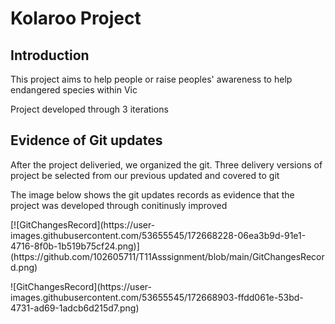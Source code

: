 <h1>Kolaroo Project</h1>
<h2>Introduction</h2>
<p>This project aims to help people or raise peoples' awareness to help endangered species within Vic</p>
<p>Project developed through 3 iterations</p>
<h2>Evidence of Git updates</h2>
<p>After the project deliveried, we organized the git. Three delivery versions of project be selected from our previous updated and covered to git </p>
<p> The image below shows the git updates records as evidence that the project was developed through conitinusly improved</p>
<p>[![GitChangesRecord](https://user-images.githubusercontent.com/53655545/172668228-06ea3b9d-91e1-4716-8f0b-1b519b75cf24.png)](https://github.com/102605711/T11Asssignment/blob/main/GitChangesRecord.png)
</p>
![GitChangesRecord](https://user-images.githubusercontent.com/53655545/172668903-ffdd061e-53bd-4731-ad69-1adcb6d215d7.png)
